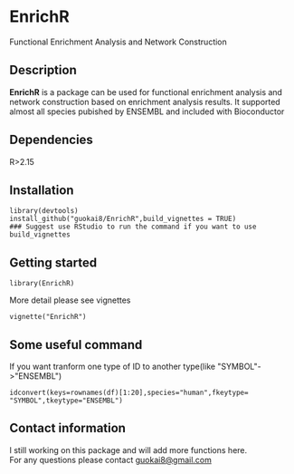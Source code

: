 # EnrichR
Functional Enrichment Analysis and Network Construction    
## Description  
__EnrichR__ is a package can be used for functional enrichment analysis and network construction based on enrichment analysis results. It supported almost all species pubished by ENSEMBL and included with Bioconductor   
## Dependencies  
R>2.15
## Installation
```   
library(devtools)    
install_github("guokai8/EnrichR",build_vignettes = TRUE)
### Suggest use RStudio to run the command if you want to use build_vignettes
```
## Getting started
```
library(EnrichR)
```  
More detail please see vignettes
```    
vignette("EnrichR")
```   
## Some useful command
If you want tranform one type of ID to another type(like "SYMBOL"->"ENSEMBL")
``` 
idconvert(keys=rownames(df)[1:20],species="human",fkeytype= "SYMBOL",tkeytype="ENSEMBL")
```  
## Contact information
I still working on this package and will add more functions here.   
For any questions please contact guokai8@gmail.com  
